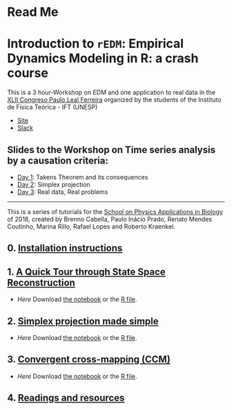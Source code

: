 Read Me
===============
# Introduction to `rEDM`: Empirical Dynamics Modeling in R: a crash course

This is a 3 hour-Workshop on EDM and one application to real data in the
[XLII Congreso Paulo Leal Ferreira](http://professores.ift.unesp.br/congressoPauloLealFerreira/) organized by the students of the Instituto
de Física Teórica - IFT (UNESP)
  * [Site](http://professores.ift.unesp.br/congressoPauloLealFerreira/)
  * [Slack](https://xliiicplf.slack.com/)

## Slides to the Workshop on Time series analysis by a causation criteria:

  - [Day 1](https://rafalopespx.github.io/WorkshopEDM/gh-pages/Xaringans/Day1_Takens_Theorem.html): Takens Theorem and its consequences
  - [Day 2](https://rafalopespx.github.io/WorkshopEDM/gh-pages/Xaringans/Day2_Simplex_projection.html): Simplex projection
  - [Day 3](https://rafalopespx.github.io/WorkshopEDM/Xaringans/Day3_Convergent_Cross_Mapping.html): Real data, Real problems

-----

This is a series of tutorials for the [School on Physics Applications in
Biology](http://www.ictp-saifr.org/?page_id=15616) of 2018, created by
Brenno Cabella, Paulo Inácio Prado, Renato Mendes Coutinho, Marina
Rillo, Rafael Lopes and Roberto
Kraenkel.

## 0\. [Installation instructions](install.md)

## 1\. [A Quick Tour through State Space Reconstruction](Hands-on_Takens.html)
<!--
  - *on Mathbio* Download [the
    notebook](https://raw.githubusercontent.com/mathbio/edmTutorials/master/takens/Hands-on%20Takens.Rmd)
    or the [R
    file](https://raw.githubusercontent.com/mathbio/edmTutorials/master/takens/Hands-on%20Takens.R).
-->
  - *Here* Download [the
    notebook](https://raw.githubusercontent.com/rafalopespx/WorkshopEDM/main/edmTutorials/takens/Hands-on%20Takens.Rmd)
    or the [R
    file](https://raw.githubusercontent.com/rafalopespx/WorkshopEDM/main/edmTutorials/takens/Hands-on%20Takens.R).

## 2\. [Simplex projection made simple](simplex.html)
<!--
  - *on Mathbio* Download [the
    notebook](https://raw.githubusercontent.com/mathbio/edmTutorials/master/simplex/simplex.Rmd)
    or the [R
    file](https://raw.githubusercontent.com/mathbio/edmTutorials/master/simplex/simplex.R).
-->
  - *Here* Download [the
    notebook](https://raw.githubusercontent.com/rafalopespx/WorkshopEDM/main/edmTutorials/simplex/simplex.Rmd)
    or the [R
    file](https://raw.githubusercontent.com/rafalopespx/WorkshopEDM/main/edmTutorials/simplex/simplex.R).

## 3\. [Convergent cross-mapping (CCM)](ccm.html)
<!--
  - *on Mathbio* Download [the
    notebook](https://raw.githubusercontent.com/mathbio/edmTutorials/master/ccm/ccm.Rmd)
    or the [R
    file](https://raw.githubusercontent.com/mathbio/edmTutorials/master/ccm/ccm.R).
-->
  - *Here* Download [the
    notebook](https://raw.githubusercontent.com/rafalopespx/WorkshopEDM/main/edmTutorials/ccm/ccm.Rmd)
    or the [R
    file](https://raw.githubusercontent.com/rafalopespx/WorkshopEDM/main/edmTutorials/ccm/ccm.R).

## 4\. [Readings and resources](reading_and_resources.html)
